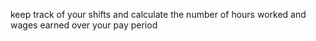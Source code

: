 keep track of your shifts and calculate the number of hours worked
 and wages earned over your pay period
